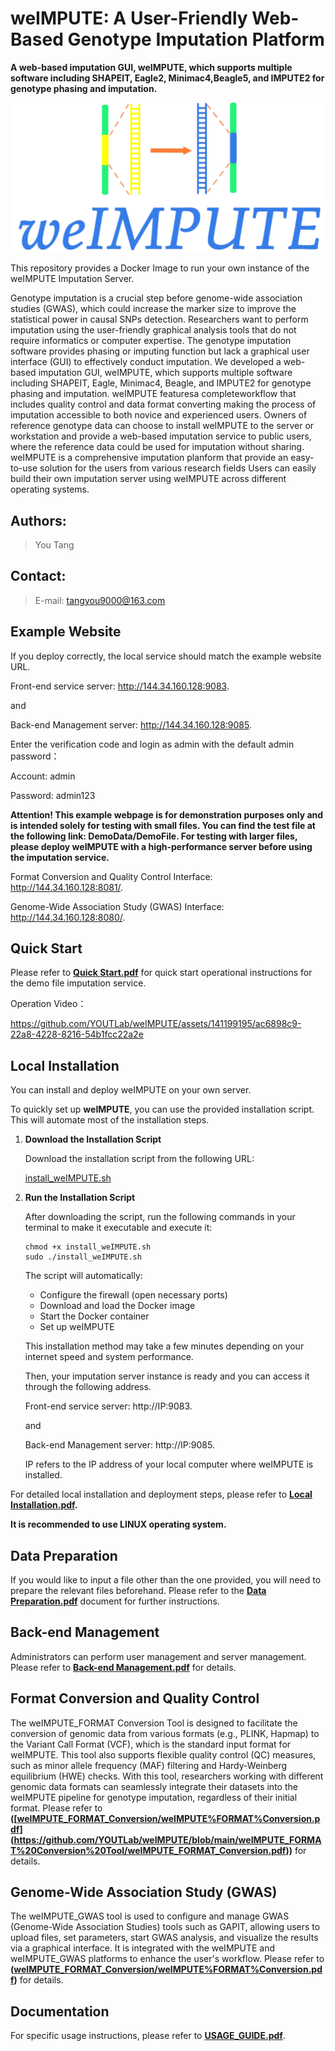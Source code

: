 # weIMPUTE: A User-Friendly Web-Based Genotype Imputation Platform
**A web-based imputation GUI, weIMPUTE, which supports multiple software including SHAPEIT, Eagle2, Minimac4,Beagle5, and IMPUTE2 for genotype phasing and imputation.**

<img src="logo.png" alt="weIMPUTE" style="zoom: 50%;" />

This repository provides a Docker Image to run your own instance of the weIMPUTE Imputation Server.

Genotype imputation is a crucial step before genome-wide association studies (GWAS), which could increase the marker size to improve the statistical power in causal SNPs detection. Researchers want  to perform  imputation using the user-friendly graphical analysis tools that do not require  informatics or  computer expertise. The genotype imputation software provides phasing or imputing function but lack a graphical user interface (GUI) to effectively conduct imputation. We developed a web-based imputation GUI, weIMPUTE, which supports multiple software including SHAPEIT, Eagle, Minimac4, Beagle, and IMPUTE2 for genotype phasing and imputation. weIMPUTE featuresa completeworkflow that includes quality control and data format converting making the process of imputation accessible to both novice and experienced users. Owners of  reference genotype data can choose to install weIMPUTE to the server or workstation and  provide a web-based imputation service to public users, where the reference data could be used for imputation without sharing. weIMPUTE is a comprehensive imputation planform that provide an easy-to-use solution for the users from various research fields Users can easily build their own imputation server using weIMPUTE across different operating systems.

## Authors:

> You Tang



## Contact:

> E-mail: tangyou9000@163.com



## Example Website

If you deploy correctly, the local service should match the example website URL.

Front-end service server: http://144.34.160.128:9083. 

and

Back-end Management server: http://144.34.160.128:9085.

Enter the verification code and login as admin with the default admin password：

Account: admin

Password: admin123

**Attention! This example webpage is for demonstration purposes only and is intended solely for testing with small files. You can find the test file at the following link: DemoData/DemoFile. For testing with larger files, please deploy weIMPUTE with a high-performance server before using the imputation service.** 

Format Conversion and Quality Control Interface: http://144.34.160.128:8081/. 

Genome-Wide Association Study (GWAS) Interface: http://144.34.160.128:8080/. 


## Quick Start

Please refer to **[Quick Start.pdf](https://github.com/YOUTLab/weIMPUTE/blob/main/Quick%20Start.pdf)** for quick start operational instructions for the demo file imputation service.

Operation Video：

https://github.com/YOUTLab/weIMPUTE/assets/141199195/ac6898c9-22a8-4228-8216-54b1fcc22a2e



## Local Installation

You can install and deploy weIMPUTE on your own server.

To quickly set up **weIMPUTE**, you can use the provided installation script. This will automate most of the installation steps.

1. **Download the Installation Script**

   Download the installation script from the following URL:

   [install_weIMPUTE.sh](https://github.com/YOUTLab/weIMPUTE/blob/main/install_weIMPUTE.sh)

2. **Run the Installation Script**

   After downloading the script, run the following commands in your terminal to make it executable and execute it:

   ```
   chmod +x install_weIMPUTE.sh
   sudo ./install_weIMPUTE.sh
   ```

   The script will automatically:

   - Configure the firewall (open necessary ports)
   - Download and load the Docker image
   - Start the Docker container
   - Set up weIMPUTE

   This installation method may take a few minutes depending on your internet speed and system performance.

   

   Then, your imputation server instance is ready and you can access it through the following address.

   Front-end service server: http://IP:9083. 

   and

   Back-end Management server: http://IP:9085.

   IP refers to the IP address of your local computer where weIMPUTE is installed.


For detailed local installation and deployment steps, please refer to **[Local Installation.pdf](https://github.com/YOUTLab/weIMPUTE/blob/main/Local%20Installation.pdf).**

**It is recommended to use LINUX operating system.**



## Data Preparation

If you would like to input a file other than the one provided, you will need to prepare the relevant files beforehand. Please refer to the **[Data Preparation.pdf](Data%20Preparation.pdf)** document for further instructions.



## Back-end Management

Administrators can perform user management and server management. Please refer to **[Back-end Management.pdf](Back-end%20Management.pdf)** for details.


## Format Conversion and Quality Control

The weIMPUTE_FORMAT Conversion Tool is designed to facilitate the conversion of genomic data from various formats (e.g., PLINK, Hapmap) to the Variant Call Format (VCF), which is the standard input format for weIMPUTE. This tool also supports flexible quality control (QC) measures, such as minor allele frequency (MAF) filtering and Hardy-Weinberg equilibrium (HWE) checks. With this tool, researchers working with different genomic data formats can seamlessly integrate their datasets into the weIMPUTE pipeline for genotype imputation, regardless of their initial format.
Please refer to **([[weIMPUTE_FORMAT_Conversion/weIMPUTE%FORMAT%Conversion.pdf](https://github.com/YOUTLab/weIMPUTE/blob/main/weIMPUTE_GWAS/weIMPUTE_GWAS.pdf)](https://github.com/YOUTLab/weIMPUTE/blob/main/weIMPUTE_FORMAT%20Conversion%20Tool/weIMPUTE_FORMAT_Conversion.pdf))** for details.

## Genome-Wide Association Study (GWAS)

The weIMPUTE_GWAS tool is used to configure and manage GWAS (Genome-Wide Association Studies) tools such as GAPIT, allowing users to upload files, set parameters, start GWAS analysis, and visualize the results via a graphical interface. It is integrated with the weIMPUTE and weIMPUTE_GWAS platforms to enhance the user's workflow. 
Please refer to **([weIMPUTE_FORMAT_Conversion/weIMPUTE%FORMAT%Conversion.pdf](https://github.com/YOUTLab/weIMPUTE/blob/main/weIMPUTE_GWAS/weIMPUTE_GWAS.pdf))** for details.

## Documentation

For specific usage instructions, please refer to **[USAGE_GUIDE.pdf](USAGE_GUIDE.pdf)**.
